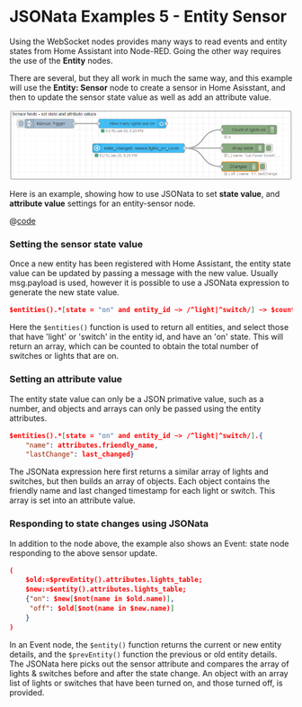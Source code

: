 # JSONata Examples 5 - Entity Sensor

Using the WebSocket nodes provides many ways to read events and entity states from Home Assistant into Node-RED. Going the other way requires the use of the **Entity** nodes.

There are several, but they all work in much the same way, and this example will use the **Entity: Sensor** node to create a sensor in Home Asisstant, and then to update the sensor state value as well as add an attribute value.

![screenshot](./images/jsonata_5_1.png)

Here is an example, showing how to use JSONata to set **state value**, and **attribute value** settings for an entity-sensor node.

@[code](@examples/cookbook/jsonata-examples/entity-sensor.json)

### Setting the sensor state value

Once a new entity has been registered with Home Assistant, the entity state value can be updated by passing a message with the new value. Usually msg.payload is used, however it is possible to use a JSONata expression to generate the new state value.

```json
$entities().*[state = "on" and entity_id ~> /^light|^switch/] ~> $count()
```

Here the `$entities()` function is used to return all entities, and select those that have 'light' or 'switch' in the entity id, and have an 'on' state. This will return an array, which can be counted to obtain the total number of switches or lights that are on.

### Setting an attribute value

The entity state value can only be a JSON primative value, such as a number, and objects and arrays can only be passed using the entity attributes.

```json
$entities().*[state = "on" and entity_id ~> /^light|^switch/].{
    "name": attributes.friendly_name,
    "lastChange": last_changed}
```

The JSONata expression here first returns a similar array of lights and switches, but then builds an array of objects. Each object contains the friendly name and last changed timestamp for each light or switch. This array is set into an attribute value.

### Responding to state changes using JSONata

In addition to the node above, the example also shows an Event: state node responding to the above sensor update.

```json
(
    $old:=$prevEntity().attributes.lights_table;
    $new:=$entity().attributes.lights_table;
    {"on": $new[$not(name in $old.name)],
     "off": $old[$not(name in $new.name)]
    }
)
```

In an Event node, the `$entity()` function returns the current or new entity details, and the `$prevEntity()` function the previous or old entity details. The JSONata here picks out the sensor attribute and compares the array of lights & switches before and after the state change. An object with an array list of lights or switches that have been turned on, and those turned off, is provided.